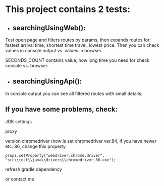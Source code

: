 # This project contains 2 tests:
- ## searchingUsingWeb():
Test open page and filters routes by params, then expands routes for:
fastest arrival time,
shortest time travel,
lowest price.
Then you can check values in console output vs. values in browser.

SECONDS_COUNT contains value, how long time you need for check console vs. browser.

- ## searchingUsingApi():
In console output you can see all filtered routes with small details.

## If you have some problems, check:
JDK settings

proxy

version chromedriver (now is set chromedriver ver.84, if you have newer etc. 86, change this property

`props.setProperty("webdriver.chrome.driver", "src\\test\\java\\drivers\\chromedriver_86.exe");`

refresh gradle dependency

or contact me